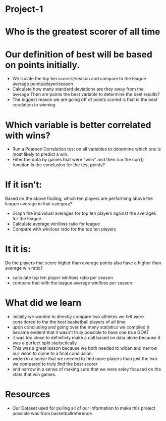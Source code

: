 # Project-1
# Who is the greatest scorer of all time

# Our definition of best will be based on points initially.
- We isolate the top ten scorers/season and compare to the league average points/player/season
- Calculate how many standard deviations are they away from the average
Then are points the best variable to determine the best results?
- The biggest reason we are going off of points scored is that is the best corelation to winning.

# Which variable is better correlated with wins?
- Run a Pearson Correlation test on all variables to determine which one is most likely to predict a win.
- Filter the data by games that were "won" and then run the corr() function
Is the conclusion for the test points?

# If it isn’t:
Based on the above finding, which ten players are performing above the league average in that category?
- Graph the individual averages for top ten players against the averages for the league.
- Calculate average win/loss ratio for league
- Compare with win/loss ratio for the top ten players

# It it is:
Do the players that score higher than average points also have a higher than average win ratio?
- calculate top ten player win/loss ratio per season
- compare that with the league average win/loss per season

# What did we learn
- Initially we wanted to directly compare two athletes we felt were considered to the the best basketball players of all time
- upon concluding and going over the many statistics we compiled it became evident that it wasn't truly possible to have one true GOAT
- it was too close to definitivly make a call based on data alone because it was a perfect split statisctically
- This was a great lesson because we both needed to widen and narrow our vison to come to a final conclusion.
- widen in a sense that we needed to find more players than just the two we compared to truly find the best scorer
- and narrow in a sense of making sure that we were soley focused on the stats that win games.

# Resources
- Our Dataset used for pulling all of our information to make this project possible was from basketballreference
